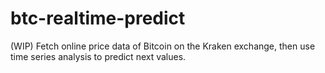 # btc-realtime-predict

(WIP) Fetch online price data of Bitcoin on the Kraken exchange, then use time series analysis to predict next values. 
